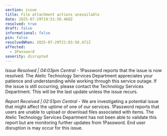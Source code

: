 ```yaml
---
section: issue
title: File attachment actions unavailable
date: 2025-07-29T19:51:50.468Z
resolved: true
draft: false
informational: false
pin: false
resolvedWhen: 2025-07-29T21:03:50.471Z
affected:
  - 1Password
severity: disrupted
---
```

*Issue Resolved | 04:03pm Central* - 1Password reports that the issue is now resolved. The Atelic Technology Services Department appreciates your patience and understanding while working through this service outage. If the issue is still occurring, please contact the Technology Services Department. This will be the last update unless the issue recurs.

*Report Received | 02:51pm Central* - We are investigating a potential issue that might affect the uptime of one of our services. 1Password reports that users are unable to upload or download files associated with items. The Atelic Technology Services Department has not been able to validate this report but are monitoring further updates from 1Password. End user disruption is may occur for this issue.